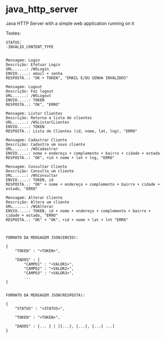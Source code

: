 # java_http_server
Java HTTP Server with a simple web application running on it




Testes:

	STATUS: 
	-INVALID_CONTENT_TYPE


	Mensagem: Login
	Descrição: Efetuar Login
	URL......: /WSLogin
	ENVIO.....: email + senha
	RESPOSTA..: "OK + TOKEN", "EMAIL E/OU SENHA INVÁLIDOS"

	Mensagem: Logout
	Descrição: Faz logout
	URL......: /WSLogout
	ENVIO.....: TOKEN
	RESPOSTA..: "OK", "ERRO"

	Mensagem: Listar Clientes
	Descrição: Retorna a lista de clientes
	URL......: /WSListarCLientes
	ENVIO.....: TOKEN
	RESPOSTA..: Lista de Clientes (id, nome, lat, lng), "ERRO"

	Mensagem: Cadastrar Cliente
	Descrição: Cadastra um novo cliente
	URL......: /WSCadastrar
	ENVIO.....: nome + endereço + complemento + bairro + cidade + estado
	RESPOSTA..: "OK", +id + nome + lat + lng, "ERRO"

	Mensagem: Consultar Cliente
	Descrição: Consulta um cliente
	URL......: /WSConsultar
	ENVIO.....: TOKEN, id
	RESPOSTA..: "OK" + nome + endereço + complemento + bairro + cidade + estado, "ERRO"

	Mensagem: Alterar Cliente
	Descrição: Altera um cliente
	URL......: /WSAlterar
	ENVIO.....: TOKEN, id + nome + endereço + complemento + bairro + cidade + estado, "ERRO"
	RESPOSTA..: "OK" + "OK", +id + nome + lat + lnt "ERRO"



	FORMATO DA MENSAGEM JSON(ENVIO):

	{
		"TOKEN" : "<TOKEN>",
		
		"DADOS" : {
			"CAMPO1" : "<VALOR1>",
			"CAMPO2" : "<VALOR2>",
			"CAMPO3" : "<VALOR3>",
			...
	}


	FORMATO DA MENSAGEM JSON(RESPOSTA):

	{
		"STATUS" : "<STATUS>",
		
		"TOKEN" : "<TOKEN>",
		
		"DADOS" : {... } | [{...}, {...}, {...} ...]  
	}
